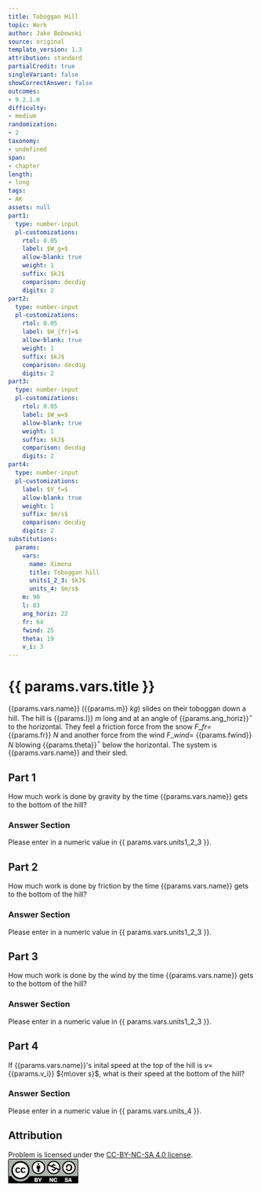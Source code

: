 ```yaml
---
title: Toboggan Hill
topic: Work
author: Jake Bobowski
source: original
template_version: 1.3
attribution: standard
partialCredit: true
singleVariant: false
showCorrectAnswer: false
outcomes:
- 9.2.1.0
difficulty:
- medium
randomization:
- 2
taxonomy:
- undefined
span:
- chapter
length:
- long
tags:
- AK
assets: null
part1:
  type: number-input
  pl-customizations:
    rtol: 0.05
    label: $W_g=$
    allow-blank: true
    weight: 1
    suffix: $kJ$
    comparison: decdig
    digits: 2
part2:
  type: number-input
  pl-customizations:
    rtol: 0.05
    label: $W_{fr}=$
    allow-blank: true
    weight: 1
    suffix: $kJ$
    comparison: decdig
    digits: 2
part3:
  type: number-input
  pl-customizations:
    rtol: 0.05
    label: $W_w=$
    allow-blank: true
    weight: 1
    suffix: $kJ$
    comparison: decdig
    digits: 2
part4:
  type: number-input
  pl-customizations:
    label: $V_f=$
    allow-blank: true
    weight: 1
    suffix: $m/s$
    comparison: decdig
    digits: 2
substitutions:
  params:
    vars:
      name: Ximena
      title: Toboggan hill
      units1_2_3: $kJ$
      units_4: $m/s$
    m: 90
    l: 83
    ang_horiz: 22
    fr: 64
    fwind: 25
    theta: 19
    v_i: 3
---
```

# {{ params.vars.title }}
{{params.vars.name}} ({{params.m}} $kg$) slides on their toboggan down a hill. The hill is {{params.l}} $m$ long and at an angle of {{params.ang_horiz}}$^\circ$ to the horizontal. They feel a friction force from the snow $F\_{fr} =$ {{params.fr}} $N$ and another force from the wind $F\_{wind} =$ {{params.fwind}} $N$ blowing {{params.theta}}$^\circ$ below the horizontal. The system is {{params.vars.name}} and their sled.

## Part 1

How much work is done by gravity by the time {{params.vars.name}} gets to the bottom of the hill?

### Answer Section

Please enter in a numeric value in {{ params.vars.units1_2_3 }}.

## Part 2

How much work is done by friction by the time {{params.vars.name}} gets to the bottom of the hill?

### Answer Section

Please enter in a numeric value in {{ params.vars.units1_2_3 }}.

## Part 3

How much work is done by the wind by the time {{params.vars.name}} gets to the bottom of the hill?

### Answer Section

Please enter in a numeric value in {{ params.vars.units1_2_3 }}.

## Part 4

If {{params.vars.name}}'s inital speed at the top of the hill is $v =$ {{params.v_i}} ${m\over s}$, what is their speed at the bottom of the hill?

### Answer Section

Please enter in a numeric value in {{ params.vars.units_4 }}.

## Attribution

Problem is licensed under the [CC-BY-NC-SA 4.0 license](https://creativecommons.org/licenses/by-nc-sa/4.0/).<br> ![The Creative Commons 4.0 license requiring attribution-BY, non-commercial-NC, and share-alike-SA license.](https://raw.githubusercontent.com/firasm/bits/master/by-nc-sa.png)
